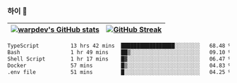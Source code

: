 
### 하이 👋
[![warpdev's GitHub stats](https://github-readme-stats.vercel.app/api?username=warpdev&show_icons=true&theme=vue-dark)](#) |[![GitHub Streak](https://github-readme-streak-stats.herokuapp.com/?user=warpdev&theme=dark)](#)
--- | --- |
<!--START_SECTION:waka-->

```txt
TypeScript          13 hrs 42 mins  █████████████████░░░░░░░░   68.48 %
Bash                1 hr 49 mins    ██▒░░░░░░░░░░░░░░░░░░░░░░   09.10 %
Shell Script        1 hr 17 mins    █▓░░░░░░░░░░░░░░░░░░░░░░░   06.47 %
Docker              57 mins         █▒░░░░░░░░░░░░░░░░░░░░░░░   04.83 %
.env file           51 mins         █░░░░░░░░░░░░░░░░░░░░░░░░   04.25 %
```

<!--END_SECTION:waka-->

<!--
**warpdev/warpdev** is a ✨ _special_ ✨ repository because its `README.md` (this file) appears on your GitHub profile.

Here are some ideas to get you started:

- 🔭 I’m currently working on ...
- 🌱 I’m currently learning ...
- 👯 I’m looking to collaborate on ...
- 🤔 I’m looking for help with ...
- 💬 Ask me about ...
- 📫 How to reach me: ...
- 😄 Pronouns: ...
- ⚡ Fun fact: ...
-->
